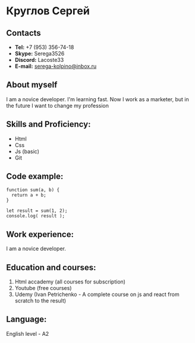 # Круглов Сергей

## Contacts
* **Tel:** +7 (953) 356-74-18
* **Skype:** Serega3526
* **Discord:** Lacoste33
* **E-mail:** serega-kolpino@inbox.ru

## About myself
I am a novice developer. I'm learning fast. Now I work as a marketer, but in the future I want to change my profession

## Skills and Proficiency:
* Html
* Css
* Js (basic)
* Git

## Code example:

```
function sum(a, b) {
  return a + b;
}

let result = sum(1, 2);
console.log( result );
```

## Work experience:
I am a novice developer.

## Education and courses:
1. Html accademy (all courses for subscription)
2. Youtube (free courses)
3. Udemy (Ivan Petrichenko - A complete course on js and react from scratch to the result)

## Language:
English level - A2
